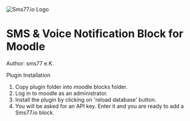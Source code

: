 ![Sms77.io Logo](https://www.sms77.io/wp-content/uploads/2019/07/sms77-Logo-400x79.png "Sms77.io Logo")
# SMS & Voice Notification Block for Moodle

Author: sms77 e.K.

Plugin Installation

1) Copy plugin folder into moodle blocks folder.
2) Log in to moodle as an administrator.
3) Install the plugin by clicking on 'reload database' button.
4) You will be asked for an API key. Enter it and you are ready to add a Sms77.io block.